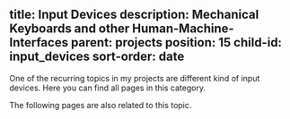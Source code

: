 title: Input Devices
description: Mechanical Keyboards and other Human-Machine-Interfaces
parent: projects
position: 15
child-id: input_devices
sort-order: date
---

One of the recurring topics in my projects are different kind of input devices.
Here you can find all pages in this category.

<!--%
printMenu()
%-->

The following pages are also related to this topic.

<!--%
mpages = [p for p in pages if p.get("show_in_input_devices", "false") == "true"]
printMenuDate(mpages)
%-->
